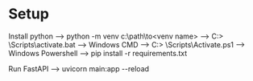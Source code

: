 # Setup

Install python --> python -m venv c:\path\to\<venv name> --> C:\> <venv>\Scripts\activate.bat --> Windows  CMD
                                                         --> C:\> <venv>\Scripts\Activate.ps1 --> Windows  Powershell
               --> pip install -r requirements.txt

Run FastAPI --> uvicorn main:app --reload
